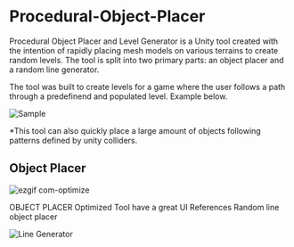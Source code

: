 # Procedural-Object-Placer
Procedural Object Placer and Level Generator is a Unity tool created with the intention of rapidly placing mesh models on various terrains to create random levels. The tool is split into two primary parts: an object placer and a random line generator.

The tool was built to create levels for a game where the user follows a path through a predefinend and populated level. Example below.

![Sample](https://user-images.githubusercontent.com/43308388/62971441-e347c900-bddf-11e9-8ca0-e338bde87371.png) 

*This tool can also quickly place a large amount of objects following patterns defined by unity colliders.







## Object Placer
![ezgif com-optimize](https://user-images.githubusercontent.com/43308388/62971601-3caff800-bde0-11e9-8339-fccfa6cabf9b.gif)





OBJECT PLACER
Optimized
Tool have a great UI
References
Random line
object placer







![Line Generator](https://user-images.githubusercontent.com/43308388/62970058-99111880-bddc-11e9-97b6-15635b77ec4f.gif)









